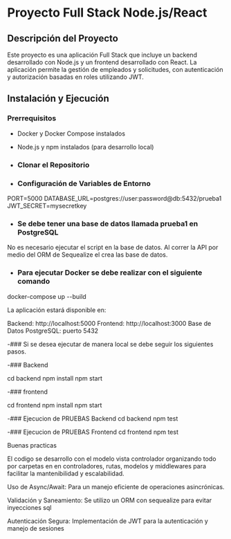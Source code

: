 # Proyecto Full Stack Node.js/React

## Descripción del Proyecto

Este proyecto es una aplicación Full Stack que incluye un backend desarrollado con Node.js y un frontend desarrollado con React. La aplicación permite la gestión de empleados y solicitudes, con autenticación y autorización basadas en roles utilizando JWT.


## Instalación y Ejecución

### Prerrequisitos

- Docker y Docker Compose instalados
- Node.js y npm instalados (para desarrollo local)

- ### Clonar el Repositorio

- ### Configuración de Variables de Entorno

PORT=5000
DATABASE_URL=postgres://user:password@db:5432/prueba1
JWT_SECRET=mysecretkey

- ### Se debe tener una base de datos llamada prueba1 en PostgreSQL

No es necesario ejecutar el script en la base de datos. Al correr la API por medio del ORM de Sequealize el crea las base de datos.

- ### Para ejecutar Docker se debe realizar con el siguiente comando 
docker-compose up --build


La aplicación estará disponible en:

Backend: http://localhost:5000
Frontend: http://localhost:3000
Base de Datos PostgreSQL: puerto 5432

-### Si se desea ejecutar de manera local se debe seguir los siguientes pasos.

-### Backend

cd backend
npm install
npm start

-### frontend

cd frontend
npm install
npm start

-### Ejecucion de PRUEBAS Backend
cd backend
npm test

-### Ejecucion de PRUEBAS Frontend
cd frontend
npm test



Buenas practicas

El codigo se desarrollo con el modelo vista controlador organizando todo por carpetas en en controladores, rutas, modelos y middlewares para facilitar la mantenibilidad y escalabilidad.

Uso de Async/Await: Para un manejo eficiente de operaciones asincrónicas.

Validación y Saneamiento: Se utilizo un ORM con sequealize para evitar inyecciones sql

Autenticación Segura: Implementación de JWT para la autenticación y manejo de sesiones
